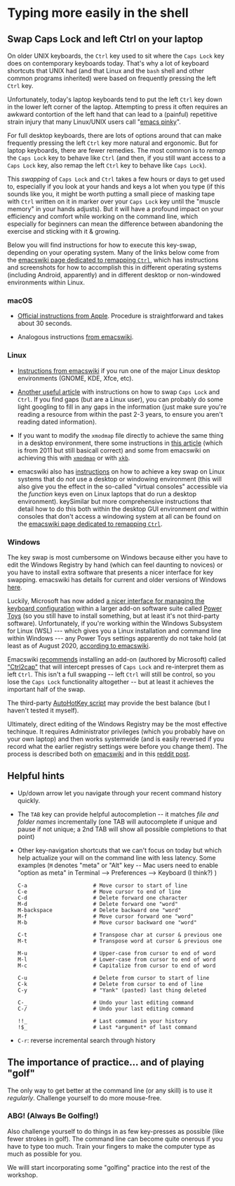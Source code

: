 # Typing more easily in the shell

## Swap Caps Lock and left Ctrl on your laptop

On older UNIX keyboards, the `Ctrl` key used to sit where the `Caps
Lock` key does on contemporary keyboards today. That's why a lot of
keyboard shortcuts that UNIX had (and that Linux and the `bash` shell
and other common programs inherited) were based on frequently pressing
the left `Ctrl` key.

Unfortunately, today's laptop keyboards tend to put the left `Ctrl`
key down in the lower left corner of the laptop.  Attempting to press
it often requires an awkward contortion of the left hand that can lead
to a (painful) repetitive strain injury that many Linux/UNIX users
call "[emacs
pinky](https://www.emacswiki.org/emacs/RepeatedStrainInjury)".

For full desktop keyboards, there are lots of options around that can
make frequently pressing the left `Ctrl` key more natural and
ergonomic.  But for laptop keyboards, there are fewer remedies.  The
most common is to *remap* the `Caps Lock` key to behave like `Ctrl`
(and then, if you still want access to a `Caps Lock` key, also remap
the left `Ctrl` key to behave like `Caps Lock`).

This *swapping* of `Caps Lock` and `Ctrl` takes a few hours or days to
get used to, especially if you look at your hands and keys a lot when
you type (if this sounds like you, it might be worth putting a small
piece of masking tape with `Ctrl` written on it in marker over your
`Caps Lock` key until the "muscle memory" in your hands adjusts). But
it will have a profound impact on your efficiency and comfort while
working on the command line, which especially for beginners can mean
the difference between abandoning the exercise and sticking with it &
growing.

Below you will find instructions for how to execute this key-swap,
depending on your operating system.  Many of the links below come from
the [emacswiki page dedicated to remapping
`Ctrl`](https://www.emacswiki.org/emacs/MovingTheCtrlKey), which has
instructions and screenshots for how to accomplish this in different
operating systems (including Android, apparently) and in different
desktop or non-windowed environments within Linux.

### macOS

* [Official instructions from
Apple](https://support.apple.com/guide/mac-help/change-the-behavior-of-the-modifier-keys-mchlp1011/mac).
Procedure is straightforward and takes about 30 seconds.

* Analogous instructions [from
  emacswiki](https://www.emacswiki.org/emacs/MovingTheCtrlKey#toc13).

### Linux

* [Instructions from
  emacswiki](https://www.emacswiki.org/emacs/MovingTheCtrlKey#toc2) if
  you run one of the major Linux desktop environments (GNOME, KDE,
  Xfce, etc).
  
* [Another useful
  article](https://opensource.com/article/18/11/how-swap-ctrl-and-caps-lock-your-keyboard)
  with instructions on how to swap `Caps Lock` and `Ctrl`.  If you
  find gaps (but are a Linux user), you can probably do some light
  googling to fill in any gaps in the information (just make sure
  you're reading a resource from within the past 2-3 years, to ensure
  you aren't reading dated information).

* If you want to modify the `xmodmap` file directly to achieve the
  same thing in a desktop environment, there some instructions in
  [this
  article](https://www.jveweb.net/en/archives/2010/11/making-better-use-of-the-caps-lock-key-in-linux.html#jveweb_en_017_03)
  (which is from 2011 but still basicall correct) and some from
  emacswiki on achieving this with
  [`xmodmap`](https://www.emacswiki.org/emacs/MovingTheCtrlKey#toc5)
  or with
  [`xkb`](https://www.emacswiki.org/emacs/MovingTheCtrlKey#toc6).

* emacswiki also has
  [instructions](https://www.emacswiki.org/emacs/MovingTheCtrlKey#toc7)
  on how to achieve a key swap on Linux systems that do *not* use a
  desktop or windowing environment (this will also give you the effect
  in the so-called "virtual consoles" accessible via the *function*
  keys even on Linux laptops that do run a desktop
  environment). keySimilar but more comprehensive instructions that
  detail how to do this both within the desktop GUI environment *and*
  within consoles that don't access a windowing system at all can be
  found on the [emacswiki page dedicated to remapping
  `Ctrl`](https://www.emacswiki.org/emacs/MovingTheCtrlKey).
  
### Windows

The key swap is most cumbersome on Windows because either you have to
edit the Windows Registry by hand (which can feel daunting to novices)
or you have to install extra software that presents a nicer interface
for key swapping.  emacswiki has details for current and older
versions of Windows
[here](https://www.emacswiki.org/emacs/MovingTheCtrlKey#toc14).

Luckily, Microsoft has now added [a nicer interface for managing the
keyboard
configuration](https://github.com/microsoft/PowerToys/wiki/Keyboard-Manager-Overview)
within a larger add-on software suite called [Power
Toys](https://github.com/microsoft/PowerToys/) (so you still have to
install something, but at least it's not third-party
software). Unfortunately, if you're working within the Windows
Subsystem for Linux (WSL) --- which gives you a Linux installation and
command line within Windows --- any Power Toys settings apparently do
not take hold (at least as of August 2020, [according to
emacswiki](https://www.emacswiki.org/emacs/MovingTheCtrlKey#toc26).

Emacswiki
[recommends](https://www.emacswiki.org/emacs/MovingTheCtrlKey#toc15)
installing an add-on (authored by Microsoft) called
["Ctrl2cap"](https://docs.microsoft.com/en-us/sysinternals/downloads/ctrl2cap)
that will intercept presses of `Caps Lock` and re-interpret them as
left `Ctrl`.  This isn't a full swapping -- left `Ctrl` will still be
control, so you lose the `Caps Lock` functionality altogether -- but
at least it achieves the important half of the swap.

The third-party [AutoHotKey
script](https://www.emacswiki.org/emacs/MovingTheCtrlKey#toc17) may
provide the best balance (but I haven't tested it myself).

Ultimately, direct editing of the Windows Registry may be the most
effective techinque. It requires Administrator privileges (which you
probably have on your own laptop) and then works systemwide (and is
easily reversed if you record what the earlier registry settings were
before you change them).  The process is described both on
[emacswiki](https://www.emacswiki.org/emacs/MovingTheCtrlKey#toc19)
and in this [reddit
post](https://www.reddit.com/r/bashonubuntuonwindows/comments/7exorl/remapping_caps_lock_key_in_linux_subsystem/).


## Helpful hints

* Up/down arrow let you navigate through your recent command history
  quickly.
  
* The `TAB` key can provide helpful autocompletion -- it matches *file
  and folder names* incrementally (one TAB will autocomplete if unique
  and pause if not unique; a 2nd TAB will show all possible
  completions to that point)

* Other key-navigation shortcuts that we can't focus on today but
  which help actualize your will on the command line with less
  latency.  Some examples (`M` denotes "meta" or "Alt" key -- Mac
  users need to enable "option as meta" in Terminal --> Preferences
  --> Keyboard (I think?) )
  
  ```
  C-a                     # Move cursor to start of line
  C-e                     # Move cursor to end of line
  C-d                     # Delete forward one character
  M-d                     # Delete forward one "word"
  M-backspace             # Delete backward one "word"
  M-f                     # Move cursor forward one "word"
  M-b                     # Move cursor backward one "word"

  C-t                     # Transpose char at cursor & previous one
  M-t                     # Transpose word at cursor & previous one

  M-u                     # Upper-case from cursor to end of word
  M-l                     # Lower-case from cursor to end of word
  M-c                     # Capitalize from cursor to end of word

  C-u                     # Delete from cursor to start of line
  C-k                     # Delete from cursor to end of line
  C-y                     # "Yank" (pasted) last thing deleted
  
  C-_                     # Undo your last editing command
  C-/                     # Undo your last editing command
  
  !!_                     # Last command in your history
  !$_                     # Last *argument* of last command
  ```

* `C-r`: reverse incremental search through history


## The importance of practice... and of playing "golf"

The only way to get better at the command line (or any skill) is to
use it *regularly*.  Challenge yourself to do more mouse-free.

### **ABG!**  (**A**lways **B**e **G**olfing!)

Also challenge yourself to do things in as few key-presses as possible
(like fewer strokes in golf). The command line can become quite
onerous if you have to type too much.  Train your fingers to make the
computer type as much as possible for you.

We willl start incorporating some "golfing" practice into the rest of
the workshop.
